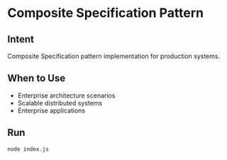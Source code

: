 # Composite Specification Pattern

## Intent
Composite Specification pattern implementation for production systems.

## When to Use
- Enterprise architecture scenarios
- Scalable distributed systems
- Enterprise applications

## Run
```bash
node index.js
```

